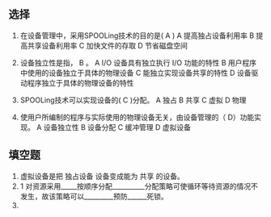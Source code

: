 ## 选择
1. 在设备管理中，采用SPOOLing技术的目的是(   A   )
	A  提高独占设备利用率	B  提高共享设备利用率
	C  加快文件的存取	D  节省磁盘空间

1. 设备独立性是指，    B  。
	A   I/O 设备具有独立执行 I/O 功能的特性 B  用户程序中使用的设备独立于具体的物理设备
	C  能独立实现设备共享的特性   D  设备驱动程序独立于具体的物理设备的特性 

1. SPOOLing技术可以实现设备的( C )分配。
A  独占    B  共享
C  虚拟    D  物理

1. 使用户所编制的程序与实际使用的物理设备无关，由设备管理的（ D）功能实现。 
A  设备独立性  			B  设备分配 
C  缓冲管理 			D  虚拟设备 


## 填空题

1. 虚拟设备是把   独占设备   设备变成能为     共享    的设备。
2. 1	对资源采用_____按顺序分配__________分配策略可使循环等待资源的情况不发生，故该策略可以_________预防______死锁。
3. 